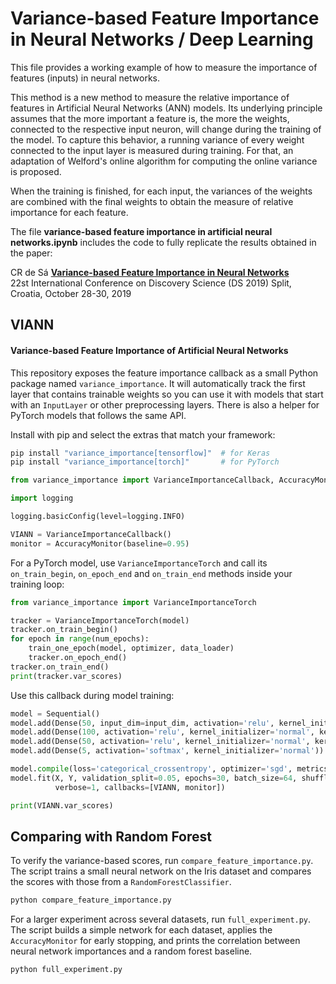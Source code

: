 # Variance-based Feature Importance in Neural Networks / Deep Learning

This file provides a working example of how to measure the importance of features (inputs) in neural networks. 

This method is a new method to measure the relative importance of features in Artificial Neural Networks (ANN) models. Its underlying principle assumes that the more important a feature is, the more the weights, connected to the respective input neuron, will change during the training of the model. To capture this behavior, a running variance of every weight connected to the input layer is measured during training. For that, an adaptation of Welford's online algorithm for computing the online variance is proposed.

When the training is finished, for each input, the variances of the weights are combined with the final weights to obtain the measure of relative importance for each feature.

The file **variance-based feature importance in artificial neural networks.ipynb** includes the code to fully replicate the results obtained in the paper:

CR de Sá [**Variance-based Feature Importance in Neural Networks**](https://doi.org/10.1007/978-3-030-33778-0_24)  
22st International Conference on Discovery Science (DS 2019) Split, Croatia, October 28-30, 2019


## VIANN
#### Variance-based Feature Importance of Artificial Neural Networks

This repository exposes the feature importance callback as a small Python package named `variance_importance`.
It will automatically track the first layer that contains trainable weights so you can use it with models that start with an `InputLayer` or other preprocessing layers.
There is also a helper for PyTorch models that follows the same API.

Install with pip and select the extras that match your framework:

```bash
pip install "variance_importance[tensorflow]"  # for Keras
pip install "variance_importance[torch]"       # for PyTorch
```

```python
from variance_importance import VarianceImportanceCallback, AccuracyMonitor

import logging

logging.basicConfig(level=logging.INFO)

VIANN = VarianceImportanceCallback()
monitor = AccuracyMonitor(baseline=0.95)
```

For a PyTorch model, use ``VarianceImportanceTorch`` and call its
``on_train_begin``, ``on_epoch_end`` and ``on_train_end`` methods inside your
training loop:

```python
from variance_importance import VarianceImportanceTorch

tracker = VarianceImportanceTorch(model)
tracker.on_train_begin()
for epoch in range(num_epochs):
    train_one_epoch(model, optimizer, data_loader)
    tracker.on_epoch_end()
tracker.on_train_end()
print(tracker.var_scores)
```

Use this callback during model training:

```python
model = Sequential()
model.add(Dense(50, input_dim=input_dim, activation='relu', kernel_initializer='normal', kernel_regularizer=l2(0.01)))
model.add(Dense(100, activation='relu', kernel_initializer='normal', kernel_regularizer=l2(0.01)))
model.add(Dense(50, activation='relu', kernel_initializer='normal', kernel_regularizer=l2(0.01)))
model.add(Dense(5, activation='softmax', kernel_initializer='normal'))

model.compile(loss='categorical_crossentropy', optimizer='sgd', metrics=['accuracy'])
model.fit(X, Y, validation_split=0.05, epochs=30, batch_size=64, shuffle=True,
          verbose=1, callbacks=[VIANN, monitor])

print(VIANN.var_scores)
```

## Comparing with Random Forest

To verify the variance-based scores, run `compare_feature_importance.py`. The
script trains a small neural network on the Iris dataset and compares the scores
with those from a `RandomForestClassifier`.

```bash
python compare_feature_importance.py
```

For a larger experiment across several datasets, run `full_experiment.py`. The script builds a simple network for each dataset, applies the `AccuracyMonitor` for early stopping, and prints the correlation between neural network importances and a random forest baseline.

```bash
python full_experiment.py
```
